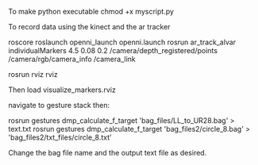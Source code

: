 
To make python executable
chmod +x myscript.py

To record data using the kinect and the ar tracker

roscore
roslaunch openni_launch openni.launch 
rosrun ar_track_alvar individualMarkers 4.5 0.08 0.2 /camera/depth_registered/points /camera/rgb/camera_info /camera_link

rosrun rviz rviz

Then load visualize_markers.rviz

navigate to gesture stack then:

rosrun gestures dmp_calculate_f_target 'bag_files/LL_to_UR28.bag' > text.txt
rosrun gestures dmp_calculate_f_target 'bag_files2/circle_8.bag' > 'bag_files2/txt_files/circle_8.txt'

Change the bag file name and the output text file as desired.